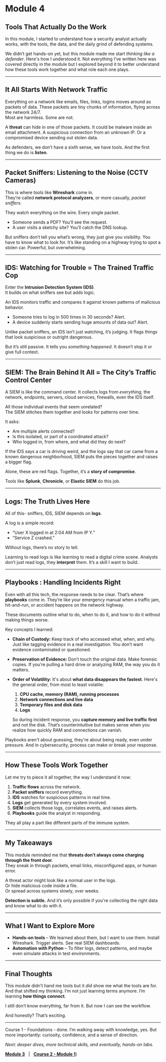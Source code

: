 # Module 4

## Tools That Actually Do the Work

In this module, I started to understand how a security analyst actually works, with the tools, the data, and the daily grind of defending systems.

We didn’t get hands-on yet, but this module made me start *thinking like a defender*. Here's how I understood it.
Not everything I’ve written here was covered directly in the module but I explored beyond it to better understand how these tools work together and what role each one plays.

---

## It All Starts With Network Traffic

Everything on a network like emails, files, links, logins moves around as packets of data. These packets are tiny chunks of information, flying across the network 24/7.  
Most are harmless. Some are not.

A **threat** can hide in one of those packets. It could be malware inside an email attachment. A suspicious connection from an unknown IP. Or a compromised device sending out stolen data.

As defenders, we don’t have a sixth sense, we have tools. And the first thing we do is **listen**.

---

## Packet Sniffers: Listening to the Noise (CCTV Cameras)

This is where tools like **Wireshark** come in.  
They’re called **network protocol analyzers**, or more casually, *packet sniffers*.

They watch everything on the wire. Every single packet.

- Someone sends a PDF? You’ll see the request.
- A user visits a sketchy site? You’ll catch the DNS lookup.

But sniffers don’t tell you what’s wrong, they just give you visibility. You have to know what to look for. It’s like standing on a highway trying to spot a stolen car. Powerful, but overwhelming.

---

## IDS: Watching for Trouble = The Trained Traffic Cop

Enter the **Intrusion Detection System (IDS)**.  
It builds on what sniffers see but adds logic.

An IDS monitors traffic and compares it against known patterns of malicious behavior.

- Someone tries to log in 500 times in 30 seconds? Alert.
- A device suddenly starts sending huge amounts of data out? Alert.

Unlike packet sniffers, an IDS isn’t just watching, it’s judging. It flags things that look suspicious or outright dangerous.

But it’s still passive. It tells you *something happened*. It doesn’t stop it or give full context.

---

## SIEM: The Brain Behind It All = The City’s Traffic Control Center

A SIEM is like the command center. It collects logs from *everything*, the network, endpoints, servers, cloud services, firewalls, even the IDS itself.

All those individual events that seem unrelated?  
The SIEM stitches them together and looks for patterns over time.

 It asks:
- Are multiple alerts connected?
- Is this isolated, or part of a coordinated attack?
- Who logged in, from where, and what did they do next?

If the IDS says a car is driving weird, and the logs say that car came from a known dangerous neighborhood, SIEM puts the pieces together and raises a bigger flag.

Alone, these are red flags. Together, it’s a **story of compromise**.  

Tools like **Splunk**, **Chronicle**, or **Elastic SIEM** do this job. 

---

## Logs: The Truth Lives Here

All of this- sniffers, IDS, SIEM depends on **logs**. 

A log is a simple record:  
- “User X logged in at 2:04 AM from IP Y.”  
- “Service Z crashed.”  

Without logs, there’s no story to tell.  

Learning to read logs is like learning to read a digital crime scene. Analysts don’t just read logs, they **interpret** them. It’s a skill I want to build.

---

## Playbooks : Handling Incidents Right

Even with all this tech, the response needs to be clear. That’s where **playbooks** come in. They’re like your emergency manual when a traffic jam, hit-and-run, or accident happens on the network highway.

These documents outline what to do, when to do it, and how to do it without making things worse.

Key concepts I learned:

- **Chain of Custody:** Keep track of who accessed what, when, and why. Just like tagging evidence in a real investigation. You don’t want evidence contaminated or questioned.

- **Preservation of Evidence:** Don’t touch the original data. Make forensic copies. If you’re pulling a hard drive or analyzing RAM, the way you do it matters.

- **Order of Volatility:** It's about **what data disappears the fastest**.
  Here's the general order, from most to least volatile:
  1. **CPU cache, memory (RAM), running processes**  
  2. **Network connections and live data**  
  3. **Temporary files and disk data**  
  4. **Logs**

  So during incident response, you **capture memory and live traffic first** and not the disk. That’s counterintuitive but makes sense when you realize how quickly RAM and connections can vanish.

Playbooks aren't about guessing, they're about being ready, even under pressure. And in cybersecurity, process can make or break your response.


---

## How These Tools Work Together

Let me try to piece it all together, the way I understand it now:

1. **Traffic flows** across the network.
2. **Packet sniffers** record everything.
3. **IDS** watches for suspicious patterns in real time.
4. **Logs** get generated by every system involved.
5. **SIEM** collects those logs, correlates events, and raises alerts.
6. **Playbooks** guide the analyst in responding.

They all play a part like different parts of the immune system.

---

## My Takeaways

This module reminded me that **threats don’t always come charging through the front door**.  
They sneak in through packets, email links, misconfigured apps, or human error.

A threat actor might look like a normal user in the logs.  
Or hide malicious code inside a file.  
Or spread across systems slowly, over weeks.

**Detection is subtle.** And it’s only possible if you're collecting the right data and know what to do with it.

---

## What I Want to Explore More

- **Hands-on tools** – We learned about them, but I want to use them. Install Wireshark. Trigger alerts. See real SIEM dashboards.
- **Automation with Python** – To filter logs, detect patterns, and maybe even simulate attacks in test environments.

---

## Final Thoughts

This module didn’t hand me tools but it *did* show me what the tools are for.  
And that shifted my thinking. I’m not just learning terms anymore. I’m learning **how things connect**.

I still don’t know everything, far from it. But now I can see the workflow.

And honestly? That’s exciting.

---
Course 1 - Foundations - done. I’m walking away with knowledge, yes. But more importantly: curiosity, confidence, and a sense of direction.

*Next: deeper dives, more technical skills, and eventually, hands-on labs.*

[**Module 3**](./module-03.md)  &nbsp; | &nbsp;  [**Course 2 - Module 1**](/Play-It-Safe/module-01.md))
